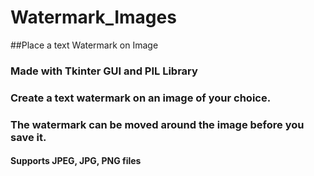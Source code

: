 # Watermark_Images
##Place a text Watermark on Image
### Made with Tkinter GUI and PIL Library
### Create a text watermark on an image of your choice.<br>
### The watermark can be moved around the image before you save it.
#### Supports JPEG, JPG, PNG files
